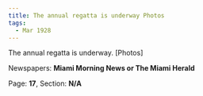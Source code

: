 ```yaml
---  
title: The annual regatta is underway Photos  
tags:  
  - Mar 1928  
---  
```

  
The annual regatta is underway. [Photos]  
  
Newspapers: **Miami Morning News or The Miami Herald**  
  
Page: **17**, Section: **N/A** 
